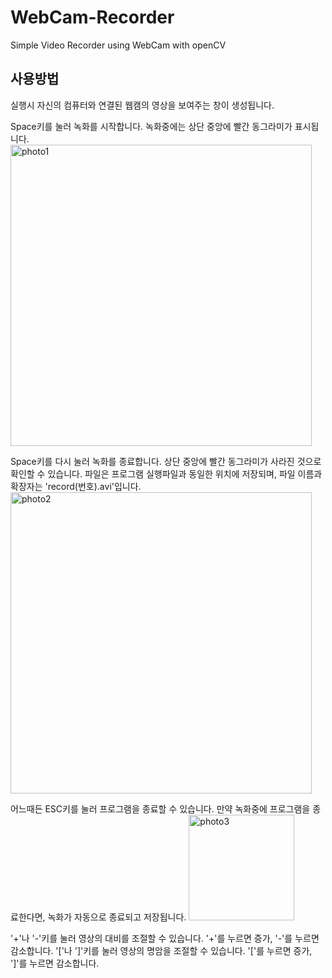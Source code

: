 # WebCam-Recorder
Simple Video Recorder using WebCam with openCV

## 사용방법
실행시 자신의 컴퓨터와 연결된 웹캠의 영상을 보여주는 창이 생성됩니다.

Space키를 눌러 녹화를 시작합니다. 녹화중에는 상단 중앙에 빨간 동그라미가 표시됩니다.
<img width="482" alt="photo1" src="https://github.com/ajbuwidnnfjwj/WebCam-Recorder/assets/68640265/4cd9b417-78d0-4d7a-a814-53921259ef1d">

Space키를 다시 눌러 녹화를 종료합니다. 상단 중앙에 빨간 동그라미가 사라진 것으로 확인할 수 있습니다. 
파일은 프로그램 실행파일과 동일한 위치에 저장되며, 파일 이름과 확장자는 'record(번호).avi'입니다.
<img width="482" alt="photo2" src="https://github.com/ajbuwidnnfjwj/WebCam-Recorder/assets/68640265/cdcf9bfe-057d-4449-9cbc-debf373eb00b">

어느때든 ESC키를 눌러 프로그램을 종료할 수 있습니다. 
만약 녹화중에 프로그램을 종료한다면, 녹화가 자동으로 종료되고 저장됩니다.
<img width="169" alt="photo3" src="https://github.com/ajbuwidnnfjwj/WebCam-Recorder/assets/68640265/81d16b8e-81b6-4f81-aa9c-143eb0866968">

'+'나 '-'키를 눌러 영상의 대비를 조절할 수 있습니다. '+'를 누르면 증가, '-'를 누르면 감소합니다.
'['나 ']'키를 눌러 영상의 명암을 조절할 수 있습니다. '['를 누르면 증가,  ']'를 누르면 감소합니다.
